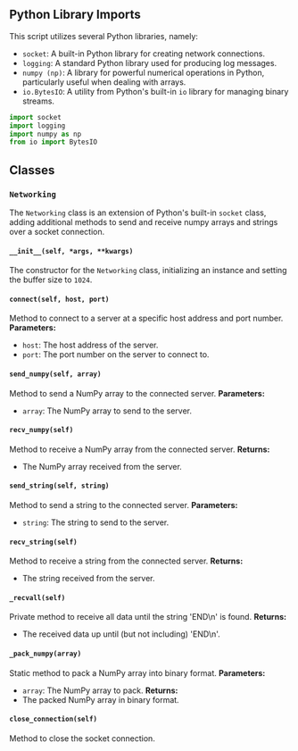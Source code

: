 ## Python Library Imports
This script utilizes several Python libraries, namely:
- `socket`: A built-in Python library for creating network connections.
- `logging`: A standard Python library used for producing log messages.
- `numpy (np)`: A library for powerful numerical operations in Python, particularly useful when dealing with arrays.
- `io.BytesIO`: A utility from Python's built-in `io` library for managing binary streams.

```python
import socket
import logging
import numpy as np
from io import BytesIO
```

## Classes
### `Networking`
The `Networking` class is an extension of Python's built-in `socket` class, adding additional methods to send and receive numpy arrays and strings over a socket connection.

#### `__init__(self, *args, **kwargs)`
The constructor for the `Networking` class, initializing an instance and setting the buffer size to `1024`.

#### `connect(self, host, port)`
Method to connect to a server at a specific host address and port number.
**Parameters:**
- `host`: The host address of the server.
- `port`: The port number on the server to connect to.

#### `send_numpy(self, array)`
Method to send a NumPy array to the connected server.
**Parameters:**
- `array`: The NumPy array to send to the server.

#### `recv_numpy(self)`
Method to receive a NumPy array from the connected server.
**Returns:**
- The NumPy array received from the server.

#### `send_string(self, string)`
Method to send a string to the connected server.
**Parameters:**
- `string`: The string to send to the server.

#### `recv_string(self)`
Method to receive a string from the connected server.
**Returns:**
- The string received from the server.

#### `_recvall(self)`
Private method to receive all data until the string 'END\n' is found.
**Returns:**
- The received data up until (but not including) 'END\n'.

#### `_pack_numpy(array)`
Static method to pack a NumPy array into binary format.
**Parameters:**
- `array`: The NumPy array to pack.
**Returns:**
- The packed NumPy array in binary format.

#### `close_connection(self)`
Method to close the socket connection.